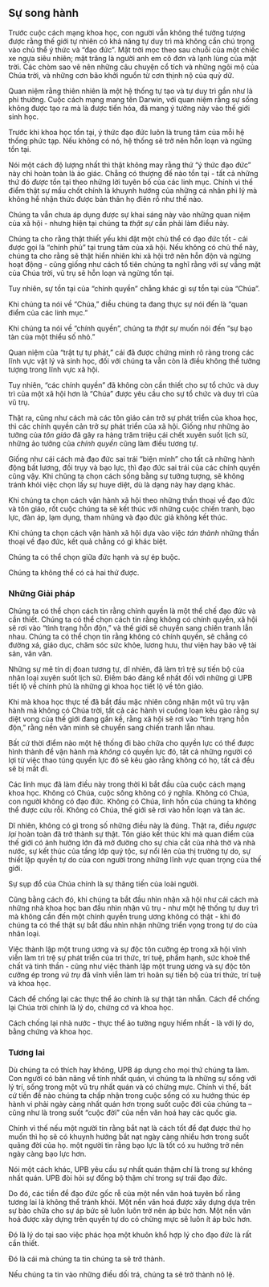 ## Sự song hành

Trước cuộc cách mạng khoa học, con người vẫn không thể tưởng tượng được rằng thế giới tự nhiên có khả năng tự duy trì mà không cần chú trọng vào chủ thể ý thức và “đạo đức”. Mặt trời mọc theo sau chuỗi của một chiếc xe ngựa siêu nhiên; mặt trăng là người anh em cô đơn và lạnh lùng của mặt trời. Các chòm sao vẽ nên những câu chuyện cổ tích và những ngôi mộ của Chúa trời, và những cơn bão khởi nguồn từ cơn thịnh nộ của quỷ dữ.

Quan niệm rằng thiên nhiên là một hệ thống tự tạo và tự duy trì gần như là phi thường. Cuộc cách mạng mang tên Darwin, với quan niệm rằng sự sống không được tạo ra mà là được tiến hóa, đã mang ý tưởng này vào thế giới sinh học.

Trước khi khoa học tồn tại, ý thức đạo đức luôn là trung tâm của mỗi hệ thống phức tạp. Nếu không có nó, hệ thống sẽ trở nên hỗn loạn và ngừng tồn tại.

Nói một cách độ lượng nhất thì thật không may rằng thứ “ý thức đạo đức” này chỉ hoàn toàn là ảo giác. Chẳng có thượng đế nào tồn tại - tất cả những thứ đó *được* tồn tại theo những lời tuyên bố của các linh mục. Chính vì thế điểm thật sự mấu chốt chính là khuynh hướng của những cá nhân phi lý mà không hề nhận thức được bản thân họ điên rồ như thế nào.

Chúng ta vẫn chưa áp dụng được sự khai sáng này vào những quan niệm của xã hội - nhưng hiện tại chúng ta *thật sự* cần phải làm điều này.

Chúng ta cho rằng thật thiết yếu khi đặt một chủ thể có đạo đức tốt - cái được gọi là “chính phủ” tại trung tâm của xã hội. Nếu không có chủ thể này, chúng ta cho rằng sẽ thật hiển nhiên khi xã hội trở nên hỗn độn và ngừng hoạt động - cũng giống như cách tổ tiên chúng ta nghĩ rằng với sự vắng mặt của Chúa trời, vũ trụ sẽ hỗn loạn và ngừng tồn tại.

Tuy nhiên, sự tồn tại của “chính quyền” chẳng khác gì sự tồn tại của “Chúa”.

Khi chúng ta nói về “Chúa,” điều chúng ta đang thực sự nói đến là “quan điểm của các linh mục.”

Khi chúng ta nói về “chính quyền”, chúng ta *thật sự* muốn nói đến “sự bạo tàn của một thiểu số nhỏ.”

Quan niệm của “trật tự tự phát,” cái đã được chứng minh rõ ràng trong các lĩnh vực vật lý và sinh học, đối với chúng ta vẫn còn là điều không thể tưởng tượng trong lĩnh vực xã hội.

Tuy nhiên, “các chính quyền” đã không còn cần thiết cho sự tổ chức và duy trì của một xã hội hơn là “Chúa” được yêu cầu cho sự tổ chức và duy trì của vũ trụ.

Thật ra, cũng như cách mà các tôn giáo cản trở sự phát triển của khoa học, thì các chính quyền cản trở sự phát triển của xã hội. Giống như những ảo tưởng của *tôn giáo* đã gây ra hàng trăm triệu cái chết xuyên suốt lịch sử, những ảo tưởng của *chính quyền* cũng làm điều tương tự.

Giống như cái cách mà đạo đức sai trái “biện minh” cho tất cả những hành động bất lương, đồi trụy và bạo lực, thì đạo đức sai trái của các chính quyền cũng vậy. Khi chũng ta chọn cách sống bằng sự tưởng tượng, sẽ không tránh khỏi việc chọn lấy sự huye diệt, dù là dạng này hay dạng khác.

Khi chúng ta chọn cách vận hành xã hội theo những thần thoại về đạo đức và tôn giáo, rốt cuộc chúng ta sẽ kết thúc với những cuộc chiến tranh, bạo lực, đàn áp, lạm dụng, tham nhũng và đạo đức giả không kết thúc. 

Khi chúng ta chọn cách vận hành xã hội dựa vào việc *tán thành* những thần thoại về đạo đức, kết quả chẳng có gì khác biệt.

Chúng ta có thể chọn giữa đức hạnh và sự ép buộc.

Chúng ta không thể có cả hai thứ được.

### Những Giải pháp

Chúng ta có thể chọn cách tin rằng chính quyền là một thể chế đạo đức và cần thiết. Chúng ta có thể chọn cách tin rằng không có chính quyền, xã hội sẽ rơi vào “tình trạng hỗn độn,” và thế giới sẽ chuyển sang chiến tranh lẫn nhau. Chúng ta có thể chọn tin rằng không có chính quyền, sẽ chẳng có đường xá, giáo dục, chăm sóc sức khỏe, lương hưu, thư viện hay bảo vệ tài sản, vân vân.

Những sự mê tín dị đoan tương tự, dĩ nhiên, đã làm trì trệ sự tiến bộ của nhân loại xuyên suốt lịch sử. Điềm báo đáng kể nhất đối với những gì UPB tiết lộ về chính phủ là những gì khoa học tiết lộ về tôn giáo.

Khi mà khoa học thực tế đã bắt đầu mặc nhiên công nhận một vũ trụ vận hành mà không có Chúa trời, tất cả các hành vi cuồng loạn kêu gào rằng sự diệt vong của thế giới đang gần kề, rằng xã hội sẽ rơi vào “tình trạng hỗn độn,” rằng nền văn minh sẽ chuyển sang chiến tranh lẫn nhau.

Bất cứ thời điểm nào một hệ thống đi bào chữa cho quyền lực có thể được hình thành để vận hành mà *không* có quyền lực đó, tất cả những người có lợi từ việc thao túng quyền lực đó sẽ kêu gào rằng không có họ, tất cả đều sẽ bị mất đi.

Các linh mục đã làm điều này trong thời kì bắt đầu của cuộc cách mạng khoa học. Không có Chúa, cuộc sống không có ý nghĩa. Không có Chúa, con người không có đạo đức. Không có Chúa, linh hồn của chúng ta không thể được cứu rỗi. Không có Chúa, thế giới sẽ rơi vào hỗn loạn và tàn ác.

Dĩ nhiên, không có gì trong số những điều này là đúng. Thật ra, điều *ngược lại* hoàn toàn đã trở thành sự thật. Tôn giáo kết thúc khi mà quan điểm của thế giới có ảnh hưởng lớn đã mở đường cho sự chia cắt của nhà thờ và nhà nước, sự kết thúc của tầng lớp quý tộc, sự nổi lên của thị trường tự do, sự thiết lập quyền tự do của con người trong những lĩnh vực quan trọng của thế giới.

Sự sụp đổ của Chúa chính là sự thăng tiến của loài người.

Cũng bằng cách đó, khi chúng ta bắt đầu nhìn nhận xã hội như cái cách mà những nhà khoa học ban đầu nhìn nhận vũ trụ - như một hệ thống tự duy trì mà không cần đến một chính quyền trung ương không có thật - khi đó chúng ta có thể thật sự bắt đầu nhìn nhận những triển vọng trong tự do của nhân loại.

Việc thành lập một trung ương và sự độc tôn cưỡng ép trong xã hội vĩnh viễn làm trì trệ sự phát triển của tri thức, trí tuệ, phẩm hạnh, sức khoẻ thể chất và tinh thần - cũng như việc thành lập một trung ương và sự độc tôn cưỡng ép trong *vũ trụ* đã vĩnh viễn làm trì hoãn sự tiến bộ của tri thức, trí tuệ và khoa học.

Cách để chống lại các thực thể ảo chính là sự thật tàn nhẫn. Cách để chống lại Chúa trời chính là lý do, chứng cớ và khoa học.

Cách chống lại nhà nước - thực thể ảo tưởng nguy hiểm nhất - là với lý do, bằng chứng và khoa học.

### Tương lai

Dù chúng ta có thích hay không, UPB áp dụng cho mọi thứ chúng ta làm. Con người có bản năng về tính nhất quán, vì chúng ta là những sự sống với lý trí, sống trong một vũ trụ nhất quán và có chừng mực. Chính vì thế, bất cứ tiền đề nào chúng ta chấp nhận trong cuộc sống có xu hướng thúc ép hành vi phải ngày càng nhất quán hơn trong suốt cuộc đời của chúng ta – cũng như là trong suốt “cuộc đời” của nền văn hoá hay các quốc gia.

Chính vì thế nếu một người tin rằng bắt nạt là cách tốt để đạt được thứ họ muốn thì họ sẽ có khuynh hướng bắt nạt ngày càng nhiều hơn trong suốt quãng đời của họ. một người tin rằng bạo lực là tốt có xu hướng trở nên ngày càng bạo lực hơn.

Nói một cách khác, UPB yêu cầu sự nhất quán thậm chí là trong sự không nhất quán. UPB đòi hỏi sự đồng bộ thậm chí trong sự trái đạo đức. 

Do đó, các tiền đề đạo đức gốc rễ của một nền văn hoá tuyên bố rằng tương lai là không thể tránh khỏi. Một nền văn hoá được xây dựng dựa trên sự bào chữa cho sự áp bức sẽ luôn luôn trở nên áp bức hơn. Một nền văn hoá được xây dựng trên quyền tự do có chừng mực sẽ luôn ít áp bức hơn.

Đó là lý do tại sao việc phác họa một khuôn khổ hợp lý cho đạo đức là rất cần thiết.

Đó là cái mà chúng ta tin chúng ta sẽ trở thành.

Nếu chúng ta tin vào những điều dối trá, chúng ta sẽ trở thành nô lệ.
